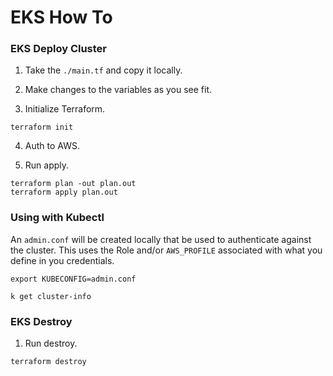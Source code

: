 # EKS How To

### EKS Deploy Cluster
1) Take the `./main.tf` and copy it locally.

2) Make changes to the variables as you see fit.

3) Initialize Terraform.
```
terraform init
```

4) Auth to AWS.

4) Run apply.
```
terraform plan -out plan.out
terraform apply plan.out
```

### Using with Kubectl
An `admin.conf` will be created locally that be used to authenticate against the cluster. This uses the Role and/or `AWS_PROFILE` associated with what you define in you credentials.

```
export KUBECONFIG=admin.conf

k get cluster-info

```
### EKS Destroy
1) Run destroy.
```
terraform destroy
```